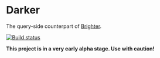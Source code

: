# Darker
The query-side counterpart of [Brighter](http://iancooper.github.io/Paramore/Brighter.html).

[![Build status](https://ci.appveyor.com/api/projects/status/6h8wjaxfd01aw14h?svg=true)](https://ci.appveyor.com/project/dstockhammer/darker)

**This project is in a very early alpha stage. Use with caution!**
